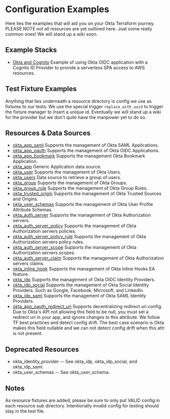 # Configuration Examples

Here lies the examples that will aid you on your Okta Terraform journey. PLEASE NOTE not all resources are yet outlined here. Just some really common ones! We will stand up a wiki soon.

## Example Stacks

* [Okta and Cognito](./oidc-cognito-stack.tf) Example of using Okta OIDC application with a Cognito ID Provider to provide a serverless SPA access to AWS resources.

## Test Fixture Examples

Anything that lies underneath a resource directory is config we use as fixtures to our tests. We use the special trigger `replace_with_uuid` to trigger the fixture manager to insert a unique id. Eventually we will stand up a wiki for the provider but we don't quite have the manpower yet to do so.

## Resources & Data Sources

* [okta_app_saml](./okta_app_saml) Supports the management of Okta SAML Applications.
* [okta_app_oauth](./okta_app_oauth) Supports the management of Okta OIDC Applications.
* [okta_app_bookmark](./okta_app_bookmark) Supports the management Okta Bookmark Application.
* [okta_app](./okta_app) Generic Application data source.
* [okta_user](./okta_user) Supports the management of Okta Users.
* [okta_users](./okta_users) Data source to retrieve a group of users.
* [okta_group](./okta_group) Supports the management of Okta Groups.
* [okta_group_rule](./okta_group_rule) Supports the management of Okta Group Rules.
* [okta_trusted_origin](./okta_trusted_origin) Supports the management of Okta Trusted Sources and Origins.
* [okta_user_schemas](./okta_user_schemas) Supports the management of Okta User Profile Attribute Schemas.
* [okta_auth_server](./okta_auth_server) Supports the management of Okta Authorization servers.
* [okta_auth_server_policy](./okta_auth_server_policy) Supports the management of Okta Authorization servers policies.
* [okta_auth_server_policy_rule](./okta_auth_server_policy_rule) Supports the management of Okta Authorization servers policy rules.
* [okta_auth_server_scope](./okta_auth_server_scope) Supports the management of Okta Authorization servers scopes.
* [okta_auth_server_claim](./okta_auth_server_claim) Supports the management of Okta Authorization servers claims.
* [okta_inline_hook](./okta_inline_hook) Supports the management of Okta Inline Hooks EA feature.
* [okta_idp](./okta_idp) Supports the management of Okta OIDC Identity Providers.
* [okta_idp_social](./okta_idp_social) Supports the management of Okta Social Identity Providers. Such as Google, Facebook, Microsoft, and LinkedIn.
* [okta_idp_saml](./okta_idp) Supports the management of Okta SAML Identity Providers.
* [okta_app_oauth_redirect_uri](./okta_app_oauth_redirect_uri) Supports decentralizing redirect uri config. Due to Okta's API not allowing this field to be null, you must set a redirect uri in your app, and ignore changes to this attribute. We follow TF best practices and detect config drift. The best case scenario is Okta makes this field nullable and we can not detect config drift when this attr is not present.

## Deprecated Resources

* okta_identity_provider -- See okta_idp, okta_idp_social, and okta_idp_saml.
* okta_user_schemas -- See okta_user_schema.

## Notes

As resource fixtures are added, please be sure to only put VALID config in each resource sub directory. Intentionally invalid config for testing should stay in the test file.
